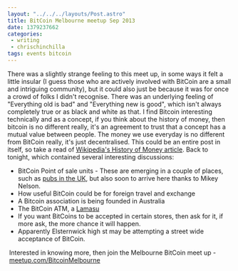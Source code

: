 ```yaml
---
layout: "../../../layouts/Post.astro"
title: BitCoin Melbourne meetup Sep 2013
date: 1379237662
categories:
 - writing
 - chrischinchilla
tags: events bitcoin
---
```


There was a slightly strange feeling to this meet up, in some ways it felt a little insular (I guess those who are actively involved with BitCoin are a small and intriguing community), but it could also just be because it was for once a crowd of folks I didn't recognise. There was an underlying feeling of "Everything old is bad" and "Everything new is good", which isn't always completely true or as black and white as that. I find Bitcoin interesting technically and as a concept, if you think about the history of money, then bitcoin is no different really, it's an agreement to trust that a concept has a mutual value between people. The money we use everyday is no different from BitCoin really, it's just decentralised. This could be an entire post in itself, so take a read of <a href="https://en.wikipedia.org/wiki/History_of_money" target="_blank">Wikipedia's History of Money article</a>. Back to tonight, which contained several interesting discussions:<ul><li>BitCoin Point of sale units - These are emerging in a couple of places, such as <a href="https://www.theguardian.com/technology/shortcuts/2013/jun/23/britains-first-bitcoin-pub" target="_blank">pubs in the UK</a>, but also soon to arrive here thanks to Mikey Nelson.</li><li>How useful BitCoin could be for foreign travel and exchange</li><li>A Bitcoin association is being founded in Australia</li><li>The BitCoin ATM, a <a href="https://lamassu.is/" target="_blank">Lamasu</a></li><li>If you want BitCoins to be accepted in certain stores, then ask for it, if more ask, the more chance it will happen.</li><li>Apparently Elsternwick high st may be attempting a street wide acceptance of BitCoin.</li></ul> Interested in knowing more, then join the Melbourne BitCoin meet up - <a href="https://www.meetup.com/BitcoinMelbourne" target="_blank">meetup.com/BitcoinMelbourne</a> 
